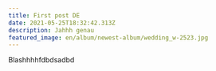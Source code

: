 ```yaml
---
title: First post DE
date: 2021-05-25T18:32:42.313Z
description: Jahhh genau
featured_image: en/album/newest-album/wedding_w-2523.jpg
---
```

Blashhhhfdbdsadbd